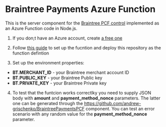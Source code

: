 # Braintree Payments Azure Function

This is the server component for the [Braintree PCF control](https://github.com/andrew-grischenko/BraintreePaymentsPCF) implemented as an Azure Function code in Node.js.

1. If you don;t have an Azure account, create [a free one](https://azure.microsoft.com/en-au/free/)

2. Follow [this guide](https://docs.microsoft.com/en-us/azure/azure-functions/functions-create-first-function-vs-code?pivots=programming-language-javascript) to set up the fucntion and deploy this repository as the function defintion 

3. Set up the environment properties:
* **BT.MERCHANT_ID** - your Braintree merchant account ID
* **BT.PUBLIC_KEY** - your Braintree Public key
* **BT.PRIVATE_KEY** - your Braintree Private key

4. To test that the funtcion works correctlky you need to supply JSON body with **amount** and **payment_method_nonce** parameters. The latter one can be generated through the https://github.com/andrew-grischenko/BraintreePaymentsPCF component. You can test an error scenario with any random value for the **payment_method_nonce** parameter.   


